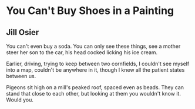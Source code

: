 # You Can't Buy Shoes in a Painting
## Jill Osier
You can't even buy a soda. You can only
see these things, see a mother steer
her son to the car, his head cocked
licking his ice cream.

Earlier, driving, trying to keep
between two cornfields, I couldn't see myself
into a map, couldn't be anywhere in it,
though I knew all the patient states
between us.

Pigeons sit high on a mill's peaked roof,
spaced even as beads. They can stand that
close to each other, but looking at them
you wouldn't know it. Would you.